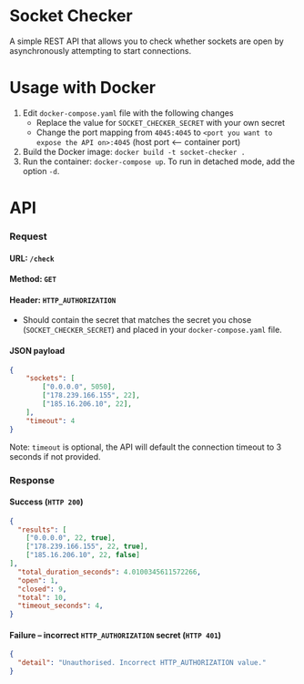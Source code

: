 # Socket Checker
A simple REST API that allows you to check whether sockets are open by asynchronously attempting to start connections.

# Usage with Docker
1. Edit `docker-compose.yaml` file with the following changes
   * Replace the value for `SOCKET_CHECKER_SECRET` with your own secret
   * Change the port mapping from `4045:4045` to `<port you want to expose the API on>:4045` (host port <-- container port)
2. Build the Docker image: `docker build -t socket-checker .`
3. Run the container: `docker-compose up`. To run in detached mode, add the option `-d`.


# API
### Request
#### URL: `/check`

#### Method: `GET`

#### Header: `HTTP_AUTHORIZATION` 
- Should contain the secret that matches the secret you chose (`SOCKET_CHECKER_SECRET`) and placed in your `docker-compose.yaml` file.

#### JSON payload
```json
{
	"sockets": [
		["0.0.0.0", 5050],
		["178.239.166.155", 22],
		["185.16.206.10", 22],
	],
	"timeout": 4
}
``` 
Note: `timeout` is optional, the API will default the connection timeout to 3 seconds if not provided.
### Response
#### Success (`HTTP 200`)
```json
{
  "results": [
    ["0.0.0.0", 22, true],
    ["178.239.166.155", 22, true],
    ["185.16.206.10", 22, false]
],
  "total_duration_seconds": 4.0100345611572266,
  "open": 1,
  "closed": 9,
  "total": 10,
  "timeout_seconds": 4,
}
```
#### Failure – incorrect `HTTP_AUTHORIZATION` secret (`HTTP 401`)
```json
{
  "detail": "Unauthorised. Incorrect HTTP_AUTHORIZATION value."
}
```